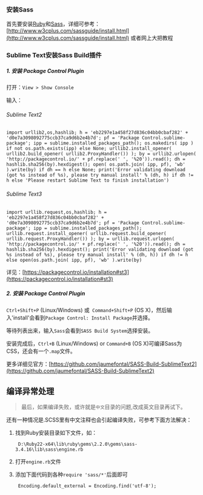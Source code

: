 ### 安装Sass
首先要安装[Ruby](http://rubyinstaller.org/downloads)和[Sass](http://sass-lang.com)，详细可参考：[http://www.w3cplus.com/sassguide/install.html](http://www.w3cplus.com/sassguide/install.html) 或者网上大把教程


### Sublime Text安装Sass Build插件
##### 1. 安装 Package Control Plugin

打开：`View > Show Console`    

输入：

###### Sublime Text2
	
	import urllib2,os,hashlib; h = 'eb2297e1a458f27d836c04bb0cbaf282' + 'd0e7a3098092775ccb37ca9d6b2e4b7d'; pf = 'Package Control.sublime-package'; ipp = sublime.installed_packages_path(); os.makedirs( ipp ) if not os.path.exists(ipp) else None; urllib2.install_opener( urllib2.build_opener( urllib2.ProxyHandler()) ); by = urllib2.urlopen( 'http://packagecontrol.io/' + pf.replace(' ', '%20')).read(); dh = hashlib.sha256(by).hexdigest(); open( os.path.join( ipp, pf), 'wb' ).write(by) if dh == h else None; print('Error validating download (got %s instead of %s), please try manual install' % (dh, h) if dh != h else 'Please restart Sublime Text to finish installation')


###### Sublime Text3

	import urllib.request,os,hashlib; h = 'eb2297e1a458f27d836c04bb0cbaf282' + 'd0e7a3098092775ccb37ca9d6b2e4b7d'; pf = 'Package Control.sublime-package'; ipp = sublime.installed_packages_path(); urllib.request.install_opener( urllib.request.build_opener( urllib.request.ProxyHandler()) ); by = urllib.request.urlopen( 'http://packagecontrol.io/' + pf.replace(' ', '%20')).read(); dh = hashlib.sha256(by).hexdigest(); print('Error validating download (got %s instead of %s), please try manual install' % (dh, h)) if dh != h else open(os.path.join( ipp, pf), 'wb' ).write(by)

详见：[https://packagecontrol.io/installation#st3](https://packagecontrol.io/installation#st3)


##### 2. 安装 Package Control Plugin

`Ctrl+Shift+P` (Linux/Windows) 或` Command+Shift+P` (OS X)，然后输入'install'会看到`Package Control: Install Package`并选择。      

等待列表出来，输入`Sass`会看到`SASS Build System`选择安装。

安装完成后，`Ctrl+B` (Linux/Windows) or `Command+B` (OS X)可编译Sass为CSS，还会有一个`.map`文件。

更多详细见官方：[https://github.com/jaumefontal/SASS-Build-SublimeText2](https://github.com/jaumefontal/SASS-Build-SublimeText2)



## 编译异常处理

> 最后，如果编译失败，或许就是`中文`目录的问题,改成英文目录再试下。     
    
还有一种情况是.SCSS里有中文注释也会引起编译失败，可参考下面方法解决：

1. 找到Ruby安装目录如下文件，如：    
	
		D:\Ruby22-x64\lib\ruby\gems\2.2.0\gems\sass-3.4.16\lib\sass\engine.rb

2. 打开`engine.rb`文件
3. 添加下面代码到各种`require 'sass/*'`后面即可

		Encoding.default_external = Encoding.find('utf-8');

